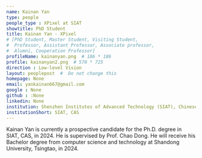 ```yaml
---
name: Kainan Yan
type: people
people_type : XPixel at SIAT
showtitle: PhD Student
title: Kainan Yan - XPixel
# [PhD Student, Master Student, Visiting Student,
#  Professor, Assistant Professor, Associate professor,
#  Alumni, Cooperation Professor]
profileName: kainanyan.png  # 186 * 186
profile: kainanyan2.png  # 570 * 725
direction : Low-level Vision
layout: peoplepost  #  Do not change this
homepage: None
email: yankainan667@gmail.com
google : None
github : :None
linkedin: None
institution: Shenzhen Institutes of Advanced Technology (SIAT), Chinese Academy of Sciences (CAS)
institutionShort: SIAT, CAS
---
```


Kainan Yan is currently a prospective candidate for the Ph.D. degree in SIAT, CAS, in 2024. He is
supervised by Prof. Chao Dong. He will receive his Bachelor degree from computer science and
technology at Shandong University, Tsingtao, in 2024.
